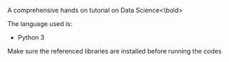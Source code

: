 <bold>A comprehensive hands on tutorial on Data Science<\bold>

The language used is:
- Python 3

Make sure the referenced libraries are installed before running the codes
